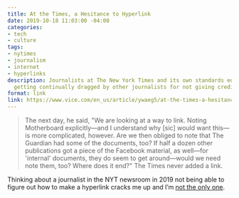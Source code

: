 ```yaml
---
title: At the Times, a Hesitance to Hyperlink
date: 2019-10-18 11:03:00 -04:00
categories:
- tech
- culture
tags:
- nytimes
- journalism
- internet
- hyperlinks
description: Journalists at The New York Times and its own standards editor say that
  getting continually dragged by other journalists for not giving credit is embarrassing.
format: link
link: https://www.vice.com/en_us/article/ywaeg5/at-the-times-a-hesitance-to-hyperlink
---
```


> The next day, he said, "We are looking at a way to link. Noting Motherboard explicitly—and I understand why [sic] would want this—is more complicated, however. Are we then obliged to note that The Guardian had some of the documents, too? If half a dozen other publications got a piece of the Facebook material, as well—for 'internal' documents, they do seem to get around—would we need note them, too? Where does it end?" The Times never added a link.

Thinking about a journalist in the NYT newsroom in 2019 not being able to figure out how to make a hyperlink cracks me up and I’m [not the only one](https://twitter.com/roseveleth/status/1184882023694925825).
